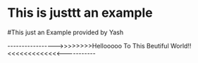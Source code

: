 <html>
  <h1> This is justtt an example</h1>
</html>

#This just an Example provided by Yash

----------------->>>>>>>>Hellooooo To This Beutiful World!! <<<<<<<<<<<<<-----------
